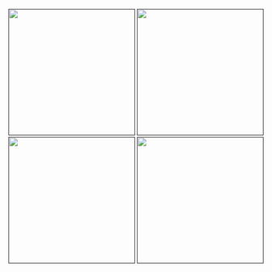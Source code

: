 <a href="" title="Explore this" target="_blank"><img width="250" src="https://github-readme-stats.vercel.app/api/pin/?username=NAME&repo=NAME&text_color=F1F1EB&border_color=050B0E&bg_color=212426&title_color=FFFFFF&icon_color=E28905" /></a>
<a href="" title="Explore this" target="_blank"><img width="250" src="https://github-readme-stats.vercel.app/api/pin/?username=NAME&repo=NAME&text_color=F1F1EB&border_color=050B0E&bg_color=2A2E30&title_color=FFFFFF&icon_color=E28905" /></a>
<a href="" title="Explore this" target="_blank"><img width="250" src="https://github-readme-stats.vercel.app/api/pin/?username=NAME&repo=NAME&text_color=F1F1EB&border_color=050B0E&bg_color=212426&title_color=FFFFFF&icon_color=E28905" /></a>
<a href="" title="Explore this" target="_blank"><img width="250" src="https://github-readme-stats.vercel.app/api/pin/?username=NAME&repo=NAME&text_color=F1F1EB&border_color=050B0E&bg_color=2A2E30&title_color=FFFFFF&icon_color=E28905" /></a>
